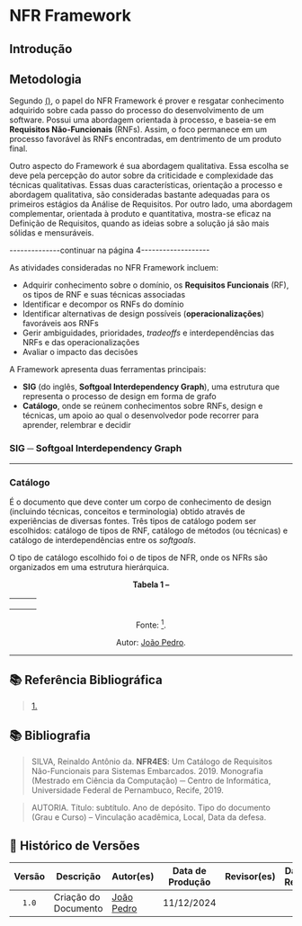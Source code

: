 # NFR Framework

## Introdução

## Metodologia

Segundo <a id="anchor_1" href="#REF1">()</a>, o papel do NFR Framework é prover e resgatar conhecimento adquirido sobre cada passo do processo do desenvolvimento de um software. Possui uma abordagem orientada à processo, e baseia-se em **Requisitos Não-Funcionais** (RNFs). Assim, o foco permanece em um processo favorável às RNFs encontradas, em dentrimento de um produto final.

Outro aspecto do Framework é sua abordagem qualitativa. Essa escolha se deve pela percepção do autor sobre da criticidade e complexidade das técnicas qualitativas. Essas duas características, orientação a processo e abordagem qualitativa, são consideradas bastante adequadas para os primeiros estágios da Análise de Requisitos. Por outro lado, uma abordagem complementar, orientada à produto e quantitativa, mostra-se eficaz na Definição de Requisitos, quando as ideias sobre a solução já são mais sólidas e mensuráveis.

--------------continuar na página 4-------------------

As atividades consideradas no NFR Framework incluem:

- Adquirir conhecimento sobre o domínio, os **Requisitos Funcionais** (RF), os tipos de RNF e suas técnicas associadas
- Identificar e decompor os RNFs do domínio
- Identificar alternativas de design possíveis (**operacionalizações**) favoráveis aos RNFs
- Gerir ambiguidades, prioridades, *tradeoffs* e interdependências das NRFs e das operacionalizações
- Avaliar o impacto das decisões

A Framework apresenta duas ferramentas principais:

- **SIG** (do inglês, **Softgoal Interdependency Graph**), uma estrutura que representa o processo de design em forma de grafo
- **Catálogo**, onde se reúnem conhecimentos sobre RNFs, design e técnicas, um apoio ao qual o desenvolvedor pode recorrer para aprender, relembrar e decidir

### SIG ─ Softgoal Interdependency Graph

---

### Catálogo

É o documento que deve conter um corpo de conhecimento de design (incluindo técnicas, conceitos e terminologia) obtido através de experiências de diversas fontes. Três tipos de catálogo podem ser escolhidos: catálogo de tipos de RNF, catálogo de métodos (ou técnicas) e catálogo de interdependências entre os *softgoals*.

O tipo de catálogo escolhido foi o de tipos de NFR, onde os NFRs são organizados em uma estrutura hierárquica.

<center>
    <p><strong>Tabela 1 – </strong></p>

|  |  |  |
| --- | --- | --- |
|  |  |  |
|  |  |  |
|  |  |  |

<p>Fonte: <a id="anchor_1" href="#REF1"><sup>1</sup></a>.</p>
<p>Autor: <a href="https://github.com/pLopessJoosPerro">João Pedro</a>.</p>

</center>

---


## 📚 Referência Bibliográfica

> <a id="REF1" href="#anchor_1">1.</a>
> 

## 📚 Bibliografia

> SILVA, Reinaldo Antônio da. **NFR4ES**: Um Catálogo de Requisitos Não-Funcionais para Sistemas Embarcados. 2019. Monografia (Mestrado em Ciência da Computação) ─ Centro de Informática, Universidade Federal de Pernambuco, Recife, 2019.

> AUTORIA. Título: subtítulo. Ano de depósito. Tipo do documento
(Grau e Curso) – Vinculação acadêmica, Local, Data da defesa.

## 📑 Histórico de Versões

| Versão | Descrição | Autor(es) | Data de Produção | Revisor(es) | Data de Revisão | 
| :----: | --------- | --------- | :--------------: | ----------- | :-------------: |
| `1.0`  | Criação do Documento |[João Pedro](https://github.com/JoosPerro) | 11/12/2024 |  |  |
